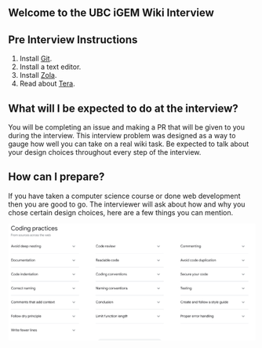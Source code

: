 ## Welcome to the UBC iGEM Wiki Interview

## Pre Interview Instructions
1. Install [Git](https://git-scm.com/).
2. Install a text editor.
3. Install [Zola](https://www.getzola.org/documentation/getting-started/overview/).
4. Read about [Tera](https://keats.github.io/tera/).


## What will I be expected to do at the interview?
You will be completing an issue and making a PR that will be given to you during the interview. This interview problem was designed as a way to gauge how well you can take on a real wiki task. Be expected to talk about your design choices throughout every step of the interview.

## How can I prepare? 
If you have taken a computer science course or done web development then you are good to go. The interviewer will ask about how and why you chose certain design choices, here are a few things you can mention.

![Code Practices from Google Search](code-practices.png)
